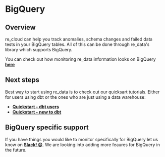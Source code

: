 
# BigQuery

## Overview

re_cloud can help you track anomalies, schema changes and failed data tests in your BigQuery tables.
All of this can be done through re_data's library which supports BigQuery.


You can check out how monitoring re_data information looks on BigQuery **[here](https://docs.getre.io/ui-latest-bigquery/#/alerts)**

## Next steps

Best way to start using re_data is to check out our quicksart tutorials. Either for users using dbt or the ones who are just using a data warehouse:

- **[Quickstart - dbt users](/docs/re_data/getting_started/installation/for_dbt_users)**
- **[Quickstart - new to dbt](/docs/re_data/getting_started/installation/new_to_dbt)**


## BigQuery specific support

If you have things you would like to monitor specifically for BigQuery let us know on **[Slack! 😊](https://www.getre.io/slack)**. We are looking into adding more feaures for BigQuery in the future.
